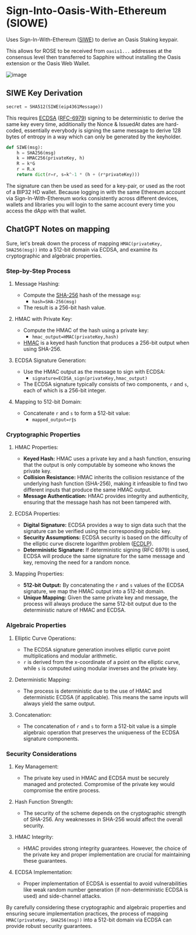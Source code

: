# Sign-Into-Oasis-With-Ethereum (SIOWE)

Uses Sign-In-With-Ethereum ([SIWE]) to derive an Oasis Staking keypair.

This allows for ROSE to be received from `oasis1...` addresses at the consensus
level then transferred to Sapphire without installing the Oasis extension or the
Oasis Web Wallet.

![image](https://github.com/CedarMist/dapp-rosemigrate/assets/134699267/b56267a7-1c46-4da2-916d-4919682d8014)


[SIWE]: https://eips.ethereum.org/EIPS/eip-4361

## SIWE Key Derivation

```python
secret = SHA512(SIWE(eip4361Message))
```

This requires [ECDSA] ([RFC-6979]) signing to be deterministic to derive the same key
every time, additionally the Nonce & IssuedAt dates are hard-coded, essentially
everybody is signing the same message to derive 128 bytes of entropy in a way
which can only be generated by the keyholder.

```python
def SIWE(msg):
    h = SHA256(msg)
    k = HMAC256(privateKey, h)
    R = k*G
    r = R.x
    return dict(r=r, s=k^-1 * (h + (r*privateKey)))
```

The signature can then be used as seed for a key-pair, or used as the root of a
BIP32 HD wallet. Because logging in with the same Ethereum account via
Sign-In-With-Ethereum works consistently across different devices, wallets and
libraries you will login to the same account every time you access the dApp
with that wallet.

[RFC-6979]: https://datatracker.ietf.org/doc/html/rfc6979#section-3.2
[ECDSA]: https://en.wikipedia.org/wiki/Elliptic_Curve_Digital_Signature_Algorithm

## ChatGPT Notes on mapping

Sure, let's break down the process of mapping `HMAC(privateKey, SHA256(msg))` into a 512-bit domain via ECDSA, and examine its cryptographic and algebraic properties.

### Step-by-Step Process

   1. Message Hashing:
        * Compute the [SHA-256] hash of the message `msg`:
            * `hash=SHA-256(msg)`
        * The result is a 256-bit hash value.

   2. HMAC with Private Key:
        * Compute the HMAC of the hash using a private key:
            * `hmac_output=HMAC(privateKey,hash)`
        * [HMAC] is a keyed hash function that produces a 256-bit output when using SHA-256.

   3. ECDSA Signature Generation:
        * Use the HMAC output as the message to sign with ECDSA:
            * `signature=ECDSA_sign(privateKey,hmac_output)`
        * The ECDSA signature typically consists of two components, `r` and `s`, each of which is a 256-bit integer.

   4. Mapping to 512-bit Domain:
        * Concatenate `r` and `s` to form a 512-bit value:
            * `mapped_output=r∥s`

[HMAC]: https://www.rfc-editor.org/rfc/rfc2104
[SHA-256]: https://en.wikipedia.org/wiki/SHA-2

### Cryptographic Properties

   1. HMAC Properties:
        * **Keyed Hash:** HMAC uses a private key and a hash function, ensuring that the output is only computable by someone who knows the private key.
        * **Collision Resistance:** HMAC inherits the collision resistance of the underlying hash function (SHA-256), making it infeasible to find two different inputs that produce the same HMAC output.
        * **Message Authentication:** HMAC provides integrity and authenticity, ensuring that the message hash has not been tampered with.

   2. ECDSA Properties:
        * **Digital Signature:** ECDSA provides a way to sign data such that the signature can be verified using the corresponding public key.
        * **Security Assumptions:** ECDSA security is based on the difficulty of the elliptic curve discrete logarithm problem ([ECDLP]).
        * **Deterministic Signature:** If deterministic signing (RFC 6979) is used, ECDSA will produce the same signature for the same message and key, removing the need for a random nonce.

   3. Mapping Properties:
        * **512-bit Output:** By concatenating the `r` and `s` values of the ECDSA signature, we map the HMAC output into a 512-bit domain.
        * **Unique Mapping:** Given the same private key and message, the process will always produce the same 512-bit output due to the deterministic nature of HMAC and ECDSA.

[ECDLP]: https://rtullydo.github.io/cryptography-notes/section-ecdlp.html

### Algebraic Properties

   1. Elliptic Curve Operations:
        * The ECDSA signature generation involves elliptic curve point multiplications and modular arithmetic.
        * `r` is derived from the x-coordinate of a point on the elliptic curve, while `s` is computed using modular inverses and the private key.

   2. Deterministic Mapping:
        * The process is deterministic due to the use of HMAC and deterministic ECDSA (if applicable). This means the same inputs will always yield the same output.

   3. Concatenation:
        * The concatenation of `r` and `s` to form a 512-bit value is a simple algebraic operation that preserves the uniqueness of the ECDSA signature components.

### Security Considerations

   1. Key Management:
        * The private key used in HMAC and ECDSA must be securely managed and protected. Compromise of the private key would compromise the entire process.

   2. Hash Function Strength:
        * The security of the scheme depends on the cryptographic strength of SHA-256. Any weaknesses in SHA-256 would affect the overall security.

   3. HMAC Integrity:
        * HMAC provides strong integrity guarantees. However, the choice of the private key and proper implementation are crucial for maintaining these guarantees.

   4. ECDSA Implementation:
        * Proper implementation of ECDSA is essential to avoid vulnerabilities like weak random number generation (if non-deterministic ECDSA is used) and side-channel attacks.

By carefully considering these cryptographic and algebraic properties and ensuring secure implementation practices, the process of mapping `HMAC(privateKey, SHA256(msg))` into a 512-bit domain via ECDSA can provide robust security guarantees.
